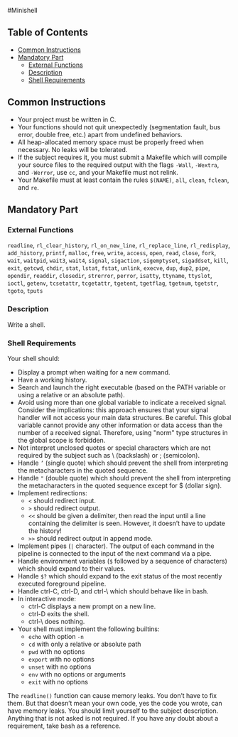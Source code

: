 #Minishell

## Table of Contents
- [Common Instructions](#common-instructions)
- [Mandatory Part](#mandatory-part)
  - [External Functions](#external-functions)
  - [Description](#description)
  - [Shell Requirements](#shell-requirements)

## Common Instructions
- Your project must be written in C.
- Your functions should not quit unexpectedly (segmentation fault, bus error, double free, etc.) apart from undefined behaviors.
- All heap-allocated memory space must be properly freed when necessary. No leaks will be tolerated.
- If the subject requires it, you must submit a Makefile which will compile your source files to the required output with the flags `-Wall`, `-Wextra`, and `-Werror`, use `cc`, and your Makefile must not relink.
- Your Makefile must at least contain the rules `$(NAME)`, `all`, `clean`, `fclean`, and `re`.

## Mandatory Part

### External Functions
`readline`, `rl_clear_history`, `rl_on_new_line`, `rl_replace_line`, `rl_redisplay`, `add_history`, `printf`, `malloc`, `free`, `write`, `access`, `open`, `read`, `close`, `fork`, `wait`, `waitpid`, `wait3`, `wait4`, `signal`, `sigaction`, `sigemptyset`, `sigaddset`, `kill`, `exit`, `getcwd`, `chdir`, `stat`, `lstat`, `fstat`, `unlink`, `execve`, `dup`, `dup2`, `pipe`, `opendir`, `readdir`, `closedir`, `strerror`, `perror`, `isatty`, `ttyname`, `ttyslot`, `ioctl`, `getenv`, `tcsetattr`, `tcgetattr`, `tgetent`, `tgetflag`, `tgetnum`, `tgetstr`, `tgoto`, `tputs`

### Description
Write a shell.

### Shell Requirements
Your shell should:
- Display a prompt when waiting for a new command.
- Have a working history.
- Search and launch the right executable (based on the PATH variable or using a relative or an absolute path).
- Avoid using more than one global variable to indicate a received signal. Consider the implications: this approach ensures that your signal handler will not access your main data structures. Be careful. This global variable cannot provide any other information or data access than the number of a received signal. Therefore, using "norm" type structures in the global scope is forbidden.
- Not interpret unclosed quotes or special characters which are not required by the subject such as \ (backslash) or ; (semicolon).
- Handle `’` (single quote) which should prevent the shell from interpreting the metacharacters in the quoted sequence.
- Handle `"` (double quote) which should prevent the shell from interpreting the metacharacters in the quoted sequence except for $ (dollar sign).
- Implement redirections:
  - `<` should redirect input.
  - `>` should redirect output.
  - `<<` should be given a delimiter, then read the input until a line containing the delimiter is seen. However, it doesn’t have to update the history!
  - `>>` should redirect output in append mode.
- Implement pipes (`|` character). The output of each command in the pipeline is connected to the input of the next command via a pipe.
- Handle environment variables (`$` followed by a sequence of characters) which should expand to their values.
- Handle `$?` which should expand to the exit status of the most recently executed foreground pipeline.
- Handle ctrl-C, ctrl-D, and ctrl-\ which should behave like in bash.
- In interactive mode:
  - ctrl-C displays a new prompt on a new line.
  - ctrl-D exits the shell.
  - ctrl-\ does nothing.
- Your shell must implement the following builtins:
  - `echo` with option `-n`
  - `cd` with only a relative or absolute path
  - `pwd` with no options
  - `export` with no options
  - `unset` with no options
  - `env` with no options or arguments
  - `exit` with no options

The `readline()` function can cause memory leaks. You don’t have to fix them. But that doesn’t mean your own code, yes the code you wrote, can have memory leaks. You should limit yourself to the subject description. Anything that is not asked is not required. If you have any doubt about a requirement, take bash as a reference.

